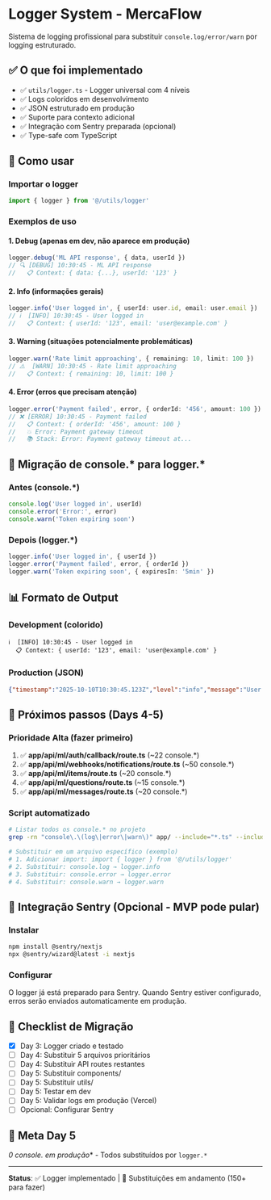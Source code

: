 # Logger System - MercaFlow

Sistema de logging profissional para substituir `console.log/error/warn` por logging estruturado.

## ✅ O que foi implementado

- ✅ `utils/logger.ts` - Logger universal com 4 níveis
- ✅ Logs coloridos em desenvolvimento
- ✅ JSON estruturado em produção  
- ✅ Suporte para contexto adicional
- ✅ Integração com Sentry preparada (opcional)
- ✅ Type-safe com TypeScript

## 📖 Como usar

### Importar o logger

```typescript
import { logger } from '@/utils/logger'
```

### Exemplos de uso

#### 1. **Debug** (apenas em dev, não aparece em produção)
```typescript
logger.debug('ML API response', { data, userId })
// 🔍 [DEBUG] 10:30:45 - ML API response
//   📋 Context: { data: {...}, userId: '123' }
```

#### 2. **Info** (informações gerais)
```typescript
logger.info('User logged in', { userId: user.id, email: user.email })
// ℹ️  [INFO] 10:30:45 - User logged in
//   📋 Context: { userId: '123', email: 'user@example.com' }
```

#### 3. **Warning** (situações potencialmente problemáticas)
```typescript
logger.warn('Rate limit approaching', { remaining: 10, limit: 100 })
// ⚠️  [WARN] 10:30:45 - Rate limit approaching
//   📋 Context: { remaining: 10, limit: 100 }
```

#### 4. **Error** (erros que precisam atenção)
```typescript
logger.error('Payment failed', error, { orderId: '456', amount: 100 })
// ❌ [ERROR] 10:30:45 - Payment failed
//   📋 Context: { orderId: '456', amount: 100 }
//   💥 Error: Payment gateway timeout
//   📚 Stack: Error: Payment gateway timeout at...
```

## 🔄 Migração de console.* para logger.*

### Antes (console.*)
```typescript
console.log('User logged in', userId)
console.error('Error:', error)
console.warn('Token expiring soon')
```

### Depois (logger.*)
```typescript
logger.info('User logged in', { userId })
logger.error('Payment failed', error, { orderId })
logger.warn('Token expiring soon', { expiresIn: '5min' })
```

## 📊 Formato de Output

### Development (colorido)
```
ℹ️  [INFO] 10:30:45 - User logged in
  📋 Context: { userId: '123', email: 'user@example.com' }
```

### Production (JSON)
```json
{"timestamp":"2025-10-10T10:30:45.123Z","level":"info","message":"User logged in","context":{"userId":"123","email":"user@example.com"}}
```

## 🚀 Próximos passos (Days 4-5)

### Prioridade Alta (fazer primeiro)
1. ✅ **app/api/ml/auth/callback/route.ts** (~22 console.*)
2. ✅ **app/api/ml/webhooks/notifications/route.ts** (~50 console.*)
3. ✅ **app/api/ml/items/route.ts** (~20 console.*)
4. ✅ **app/api/ml/questions/route.ts** (~15 console.*)
5. ✅ **app/api/ml/messages/route.ts** (~20 console.*)

### Script automatizado
```bash
# Listar todos os console.* no projeto
grep -rn "console\.\(log\|error\|warn\)" app/ --include="*.ts" --include="*.tsx"

# Substituir em um arquivo específico (exemplo)
# 1. Adicionar import: import { logger } from '@/utils/logger'
# 2. Substituir: console.log → logger.info
# 3. Substituir: console.error → logger.error  
# 4. Substituir: console.warn → logger.warn
```

## 🔧 Integração Sentry (Opcional - MVP pode pular)

### Instalar
```bash
npm install @sentry/nextjs
npx @sentry/wizard@latest -i nextjs
```

### Configurar
O logger já está preparado para Sentry. Quando Sentry estiver configurado, erros serão enviados automaticamente em produção.

## 📝 Checklist de Migração

- [x] Day 3: Logger criado e testado
- [ ] Day 4: Substituir 5 arquivos prioritários
- [ ] Day 4: Substituir API routes restantes
- [ ] Day 5: Substituir components/
- [ ] Day 5: Substituir utils/
- [ ] Day 5: Testar em dev
- [ ] Day 5: Validar logs em produção (Vercel)
- [ ] Opcional: Configurar Sentry

## 🎯 Meta Day 5

**0 console.* em produção** - Todos substituídos por `logger.*`

---

**Status**: ✅ Logger implementado | 🔄 Substituições em andamento (150+ para fazer)
